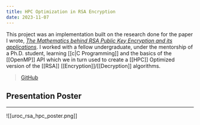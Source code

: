 ```yaml
---
title: HPC Optimization in RSA Encryption
date: 2023-11-07
---
```

This project was an implementation built on the research done for the paper I wrote, [*The Mathematics behind RSA Public Key Encryption and its applications*](../assets/RSA/Math_Behind_RSA_Encryption.pdf).  I worked with a fellow undergraduate, under the mentorship of a Ph.D. student, learning [[c|C Programming]] and the basics of the [[OpenMP]] API which we in turn used to create a [[HPC]] Optimized version of the [[RSA]] [[Encryption]]/[[Decryption]] algorithms.  

>[GitHub](https://github.com/gpullela/rsa) 
## Presentation Poster
---
![[uroc_rsa_hpc_poster.png]]
